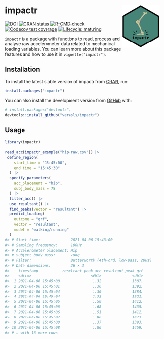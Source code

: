 
<!-- README.md is generated from README.Rmd. Please edit that file -->

# impactr <a href='https://github.com/verasls/impactr'><img src='man/figures/logo.png' align="right" height="139" /></a>

<!-- badges: start -->

[![DOI](https://zenodo.org/badge/DOI/10.5281/zenodo.5035522.svg)](https://doi.org/10.5281/zenodo.5035522)
[![CRAN
status](https://www.r-pkg.org/badges/version/impactr)](https://CRAN.R-project.org/package=impactr)
[![R-CMD-check](https://github.com/verasls/impactr/workflows/R-CMD-check/badge.svg)](https://github.com/verasls/impactr/actions)
[![Codecov test
coverage](https://codecov.io/gh/verasls/impactr/branch/main/graph/badge.svg)](https://codecov.io/gh/verasls/impactr?branch=main)
[![Lifecycle:
maturing](https://img.shields.io/badge/lifecycle-maturing-blue.svg)](https://www.tidyverse.org/lifecycle/#maturing)
<!-- badges: end -->

`impactr` is a package with functions to read, process and analyse raw
accelerometer data related to mechanical loading variables. You can
learn more about this package features and how to use it in
`vignette("impactr")`.

## Installation

To install the latest stable version of impactr from
[CRAN](https://CRAN.R-project.org), run:

``` r
install.packages("impactr")
```

You can also install the development version from
[GitHub](https://github.com/) with:

``` r
# install.packages("devtools")
devtools::install_github("verasls/impactr")
```

## Usage

``` r
library(impactr)

read_acc(impactr_example("hip-raw.csv")) |>
 define_region(
    start_time = "15:45:00",
    end_time = "15:45:30"
  ) |>
  specify_parameters(
    acc_placement = "hip",
    subj_body_mass = 78
  ) |>
  filter_acc() |>
  use_resultant() |>
  find_peaks(vector = "resultant") |>
  predict_loading(
    outcome = "grf",
    vector = "resultant",
    model = "walking/running"
  )
#> # Start time:              2021-04-06 15:43:00
#> # Sampling frequency:      100Hz
#> # Accelerometer placement: Hip
#> # Subject body mass:       78kg
#> # Filter:                  Butterworth (4th-ord, low-pass, 20Hz)
#> # Data dimensions:         26 × 3
#>    timestamp           resultant_peak_acc resultant_peak_grf
#>    <dttm>                           <dbl>              <dbl>
#>  1 2021-04-06 15:45:00               1.32              1387.
#>  2 2021-04-06 15:45:01               1.36              1392.
#>  3 2021-04-06 15:45:04               1.30              1384.
#>  4 2021-04-06 15:45:04               2.32              1521.
#>  5 2021-04-06 15:45:05               1.50              1412.
#>  6 2021-04-06 15:45:06               1.68              1435.
#>  7 2021-04-06 15:45:06               1.51              1412.
#>  8 2021-04-06 15:45:07               1.96              1473.
#>  9 2021-04-06 15:45:08               1.37              1393.
#> 10 2021-04-06 15:45:08               1.86              1459.
#> # … with 16 more rows
```
